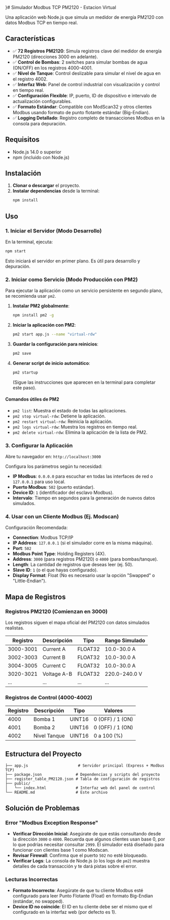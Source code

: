 }# Simulador Modbus TCP PM2120 - Estacion Virtual

Una aplicación web Node.js que simula un medidor de energía PM2120 con datos Modbus TCP en tiempo real.

## Características

- ✅ **72 Registros PM2120**: Simula registros clave del medidor de energía PM2120 (direcciones 3000 en adelante).
- ✅ **Control de Bombas**: 2 switches para simular bombas de agua (ON/OFF) en los registros 4000-4001.
- ✅ **Nivel de Tanque**: Control deslizable para simular el nivel de agua en el registro 4002.
- ✅ **Interfaz Web**: Panel de control industrial con visualización y control en tiempo real.
- ✅ **Configuración Flexible**: IP, puerto, ID de dispositivo e intervalo de actualización configurables.
- ✅ **Formato Estándar**: Compatible con ModScan32 y otros clientes Modbus usando formato de punto flotante estándar (Big-Endian).
- ✅ **Logging Detallado**: Registro completo de transacciones Modbus en la consola para depuración.

## Requisitos

- Node.js 14.0 o superior
- npm (incluido con Node.js)

## Instalación

1.  **Clonar o descargar** el proyecto.
2.  **Instalar dependencias** desde la terminal:
    ```bash
    npm install
    ```

## Uso

### 1. Iniciar el Servidor (Modo Desarrollo)
En la terminal, ejecuta:
```bash
npm start
```
Esto iniciará el servidor en primer plano. Es útil para desarrollo y depuración.

### 2. Iniciar como Servicio (Modo Producción con PM2)
Para ejecutar la aplicación como un servicio persistente en segundo plano, se recomienda usar `pm2`.

1.  **Instalar PM2 globalmente**:
    ```bash
    npm install pm2 -g
    ```
2.  **Iniciar la aplicación con PM2**:
    ```bash
    pm2 start app.js --name "virtual-rdw"
    ```
3.  **Guardar la configuración para reinicios**:
    ```bash
    pm2 save
    ```
4.  **Generar script de inicio automático**:
    ```bash
    pm2 startup
    ```
    (Sigue las instrucciones que aparecen en la terminal para completar este paso).

#### Comandos útiles de PM2
- `pm2 list`: Muestra el estado de todas las aplicaciones.
- `pm2 stop virtual-rdw`: Detiene la aplicación.
- `pm2 restart virtual-rdw`: Reinicia la aplicación.
- `pm2 logs virtual-rdw`: Muestra los registros en tiempo real.
- `pm2 delete virtual-rdw`: Elimina la aplicación de la lista de PM2.


### 3. Configurar la Aplicación
Abre tu navegador en: `http://localhost:3000`

Configura los parámetros según tu necesidad:

- **IP Modbus**: `0.0.0.0` para escuchar en todas las interfaces de red o `127.0.0.1` para uso local.
- **Puerto Modbus**: `502` (puerto estándar).
- **Device ID**: `1` (identificador del esclavo Modbus).
- **Intervalo**: Tiempo en segundos para la generación de nuevos datos simulados.

### 4. Usar con un Cliente Modbus (Ej. Modscan)
Configuración Recomendada:
- **Connection**: Modbus TCP/IP
- **IP Address**: `127.0.0.1` (si el simulador corre en la misma máquina).
- **Port**: `502`
- **Modbus Point Type**: Holding Registers (4X).
- **Address**: `3000` (para registros PM2120) o `4000` (para bombas/tanque).
- **Length**: La cantidad de registros que deseas leer (ej. 50).
- **Slave ID**: `1` (o el que hayas configurado).
- **Display Format**: Float (No es necesario usar la opción "Swapped" o "Little-Endian").

## Mapa de Registros

### Registros PM2120 (Comienzan en 3000)
Los registros siguen el mapa oficial del PM2120 con datos simulados realistas.

| Registro    | Descripción   | Tipo    | Rango Simulado  |
|-------------|---------------|---------|-----------------|
| 3000-3001   | Current A     | FLOAT32 | 10.0-30.0 A     |
| 3002-3003   | Current B     | FLOAT32 | 10.0-30.0 A     |
| 3004-3005   | Current C     | FLOAT32 | 10.0-30.0 A     |
| 3020-3021   | Voltage A-B   | FLOAT32 | 220.0-240.0 V   |
| ...         | ...           | ...     | ...             |

### Registros de Control (4000-4002)

| Registro | Descripción  | Tipo   | Valores          |
|----------|--------------|--------|------------------|
| 4000     | Bomba 1      | UINT16 | 0 (OFF) / 1 (ON) |
| 4001     | Bomba 2      | UINT16 | 0 (OFF) / 1 (ON) |
| 4002     | Nivel Tanque | UINT16 | 0 a 100 (%)      |

## Estructura del Proyecto
```
├── app.js                      # Servidor principal (Express + Modbus TCP)
├── package.json               # Dependencias y scripts del proyecto
├── register_table_PM2120.json # Tabla de configuración de registros
├── public/
│   └── index.html             # Interfaz web del panel de control
└── README.md                  # Este archivo
```

## Solución de Problemas

### Error "Modbus Exception Response"
- **Verificar Dirección Inicial**: Asegúrate de que estás consultando desde la dirección `3000` o `4000`. Recuerda que algunos clientes usan base 0, por lo que podrías necesitar consultar `2999`. El simulador está diseñado para funcionar con clientes base 1 como Modscan.
- **Revisar Firewall**: Confirma que el puerto `502` no esté bloqueado.
- **Verificar Logs**: La consola de Node.js (o los logs de `pm2`) muestra detalles de cada transacción y te dará pistas sobre el error.

### Lecturas Incorrectas
- **Formato Incorrecto**: Asegúrate de que tu cliente Modbus esté configurado para leer Punto Flotante (Float) en formato Big-Endian (estándar, no swapped).
- **Device ID no coincide**: El ID en tu cliente debe ser el mismo que el configurado en la interfaz web (por defecto es 1).
